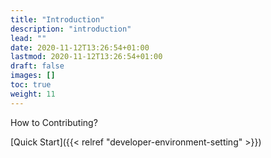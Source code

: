 ```yaml
---
title: "Introduction"
description: "introduction"
lead: ""
date: 2020-11-12T13:26:54+01:00
lastmod: 2020-11-12T13:26:54+01:00
draft: false
images: []
toc: true
weight: 11
---
```


How to Contributing?

[Quick Start]({{< relref "developer-environment-setting" >}})